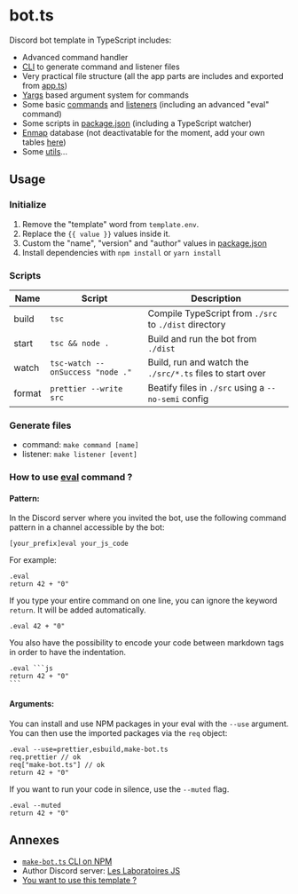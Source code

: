 # bot.ts

Discord bot template in TypeScript includes:

- Advanced command handler
- [CLI](https://www.npmjs.com/package/make-bot.ts) to generate command and listener files
- Very practical file structure (all the app parts are includes and exported from [app.ts](./src/app.ts))
- [Yargs](http://yargs.js.org/) based argument system for commands
- Some basic [commands](./src/commands) and [listeners](./src/listeners) (including an advanced "eval" command)
- Some scripts in [package.json](./package.json) (including a TypeScript watcher)
- [Enmap](https://enmap.evie.dev/) database (not deactivatable for the moment, add your own tables [here](./src/app/database.ts))
- Some [utils](./src/app/utils.ts)...

## Usage

### Initialize

1. Remove the "template" word from `template.env`.
2. Replace the `{{ value }}` values inside it.
3. Custom the "name", "version" and "author" values in [package.json](./package.json)
4. Install dependencies with `npm install` or `yarn install`

### Scripts

| Name   | Script                           | Description                                               |
| ------ | -------------------------------- | --------------------------------------------------------- |
| build  | `tsc`                            | Compile TypeScript from `./src` to `./dist` directory     |
| start  | `tsc && node .`                  | Build and run the bot from `./dist`                       |
| watch  | `tsc-watch --onSuccess "node ."` | Build, run and watch the `./src/*.ts` files to start over |
| format | `prettier --write src`           | Beatify files in `./src` using a `--no-semi` config       |

### Generate files

- command: `make command [name]`
- listener: `make listener [event]`

### How to use [eval](./src/commands/eval.ts) command ?

#### Pattern:

In the Discord server where you invited the bot, use the following command pattern in a channel accessible by the bot:

```shell
[your_prefix]eval your_js_code
```

For example:

```shell
.eval
return 42 + "0"
```

If you type your entire command on one line, you can ignore the keyword `return`. It will be added automatically.

```shell
.eval 42 + "0"
```

You also have the possibility to encode your code between markdown tags in order to have the indentation.

````shell
.eval ```js
return 42 + "0"
```
`````

#### Arguments:

You can install and use NPM packages in your eval with the `--use` argument. You can then use the imported packages via the `req` object:

```shell
.eval --use=prettier,esbuild,make-bot.ts
req.prettier // ok
req["make-bot.ts"] // ok
return 42 + "0"
```

If you want to run your code in silence, use the `--muted` flag.

```shell
.eval --muted
return 42 + "0"
```

## Annexes

- [`make-bot.ts` CLI on NPM](https://www.npmjs.com/package/make-bot.ts)
- Author Discord server: [Les Laboratoires JS](https://discord.gg/3vC2XWK)
- [You want to use this template ?](https://github.com/CamilleAbella/bot.ts/generate)
